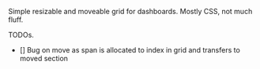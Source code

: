 Simple resizable and moveable grid for dashboards. Mostly CSS, not much fluff.

TODOs.

- [] Bug on move as span is allocated to index in grid and transfers to moved section